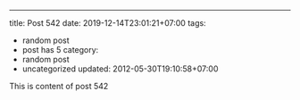 ---
title: Post 542
date: 2019-12-14T23:01:21+07:00
tags:
  - random post
  - post has 5
category:
  - random post
  - uncategorized
updated: 2012-05-30T19:10:58+07:00

This is content of post 542